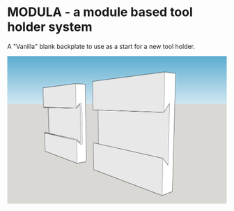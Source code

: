 # MODULA - a module based tool holder system

A "Vanilla" blank backplate to use as a start for a new tool holder.

![Modula](module.base-backplate.adapter.vanilla.jpg)
